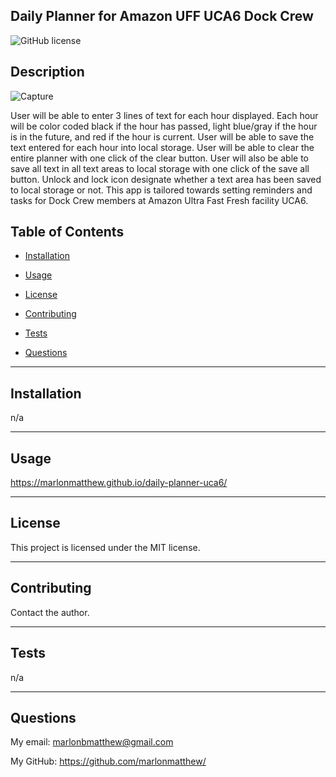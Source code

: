 ## Daily Planner for Amazon UFF UCA6 Dock Crew

![GitHub license](https://img.shields.io/badge/license-MIT-blue.svg)

## Description

![Capture](https://user-images.githubusercontent.com/73320305/102684212-75f23800-418b-11eb-954c-a1a9c0c2aab3.PNG)

User will be able to enter 3 lines of text for each hour displayed. Each hour will be color coded black if the hour has passed, light blue/gray if the hour is in the future, and red if the hour is current. User will be able to save the text entered for each hour into local storage. User will be able to clear the entire planner with one click of the clear button. User will also be able to save all text in all text areas to local storage with one click of the save all button. Unlock and lock icon designate whether a text area has been saved to local storage or not. This app is tailored towards setting reminders and tasks for Dock Crew members at Amazon Ultra Fast Fresh facility UCA6.

## Table of Contents

- [Installation](#installation)

- [Usage](#usage)

- [License](#license)

- [Contributing](#contributing)

- [Tests](#tests)

- [Questions](#questions)

---

## Installation

n/a

---

## Usage

https://marlonmatthew.github.io/daily-planner-uca6/

---

## License

This project is licensed under the MIT license.

---

## Contributing

Contact the author.

---

## Tests

n/a

---

## Questions

My email: marlonbmatthew@gmail.com

My GitHub: https://github.com/marlonmatthew/
